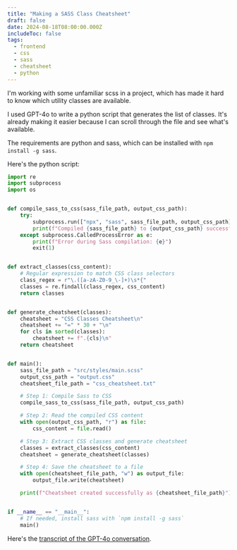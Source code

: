 ```yaml
---
title: "Making a SASS Class Cheatsheet"
draft: false
date: 2024-08-18T08:00:00.000Z
includeToc: false
tags:
  - frontend
  - css
  - sass
  - cheatsheet
  - python
---
```


I'm working with some unfamiliar scss in a project, which has made it hard to know which utility classes are available.

I used GPT-4o to write a python script that generates the list of classes. It's already making it easier because I can scroll through the file and see what's available.

The requirements are python and sass, which can be installed with `npm install -g sass`.

Here's the python script:

```python
import re
import subprocess
import os


def compile_sass_to_css(sass_file_path, output_css_path):
    try:
        subprocess.run(["npx", "sass", sass_file_path, output_css_path], check=True)
        print(f"Compiled {sass_file_path} to {output_css_path} successfully.")
    except subprocess.CalledProcessError as e:
        print(f"Error during Sass compilation: {e}")
        exit(1)


def extract_classes(css_content):
    # Regular expression to match CSS class selectors
    class_regex = r"\.([a-zA-Z0-9_\-]+)\s*{"
    classes = re.findall(class_regex, css_content)
    return classes


def generate_cheatsheet(classes):
    cheatsheet = "CSS Classes Cheatsheet\n"
    cheatsheet += "=" * 30 + "\n"
    for cls in sorted(classes):
        cheatsheet += f".{cls}\n"
    return cheatsheet


def main():
    sass_file_path = "src/styles/main.scss"
    output_css_path = "output.css"
    cheatsheet_file_path = "css_cheatsheet.txt"

    # Step 1: Compile Sass to CSS
    compile_sass_to_css(sass_file_path, output_css_path)

    # Step 2: Read the compiled CSS content
    with open(output_css_path, "r") as file:
        css_content = file.read()

    # Step 3: Extract CSS classes and generate cheatsheet
    classes = extract_classes(css_content)
    cheatsheet = generate_cheatsheet(classes)

    # Step 4: Save the cheatsheet to a file
    with open(cheatsheet_file_path, "w") as output_file:
        output_file.write(cheatsheet)

    print(f"Cheatsheet created successfully as {cheatsheet_file_path}")


if __name__ == "__main__":
    # If needed, install sass with `npm install -g sass`
    main()

```

Here's the [transcript of the GPT-4o conversation](https://chatgpt.com/share/1a3ba910-4379-4c0a-86b1-50ad5cb0d6a4).
